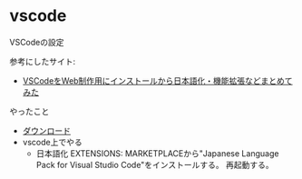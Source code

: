 # vscode
VSCodeの設定

参考にしたサイト:
- [VSCodeをWeb制作用にインストールから日本語化・機能拡張などまとめてみた](https://note.com/mc_kurita/n/n51adb0d67e54)

やったこと
- [ダウンロード](https://code.visualstudio.com/)
- vscode上でやる
  - 日本語化
    EXTENSIONS: MARKETPLACEから"Japanese Language Pack for Visual Studio Code"をインストールする。
    再起動する。
    
  

